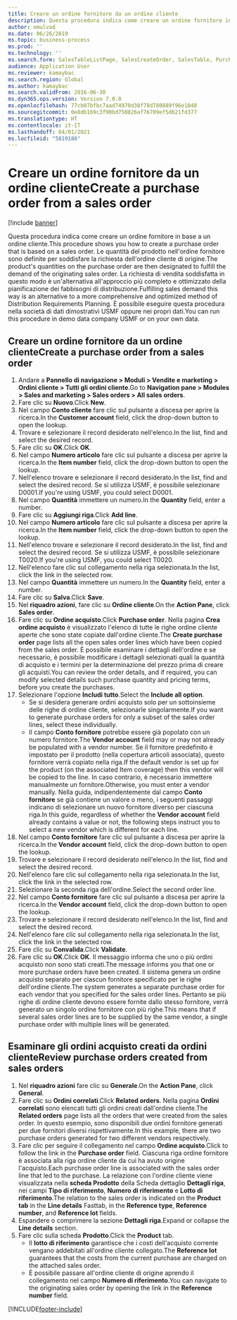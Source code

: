 ```yaml
---
title: Creare un ordine fornitore da un ordine cliente
description: Questa procedura indica come creare un ordine fornitore in base a un ordine cliente.
author: omulvad
ms.date: 06/26/2019
ms.topic: business-process
ms.prod: ''
ms.technology: ''
ms.search.form: SalesTableListPage, SalesCreateOrder, SalesTable, PurchCreateFromSalesOrder, VendAccountItemLookup, SalesTableReferences, PurchTable, PurchTablePart
audience: Application User
ms.reviewer: kamaybac
ms.search.region: Global
ms.author: kamaybac
ms.search.validFrom: 2016-06-30
ms.dyn365.ops.version: Version 7.0.0
ms.openlocfilehash: 77cb07bfbc7aad74970d38f78d780889f96e1048
ms.sourcegitcommit: 0e8db169c3f90bd750826af76709ef5d621fd377
ms.translationtype: HT
ms.contentlocale: it-IT
ms.lasthandoff: 04/01/2021
ms.locfileid: "5819186"
---
```

# <a name="create-a-purchase-order-from-a-sales-order"></a><span data-ttu-id="521aa-103">Creare un ordine fornitore da un ordine cliente</span><span class="sxs-lookup"><span data-stu-id="521aa-103">Create a purchase order from a sales order</span></span>

[!include [banner](../../includes/banner.md)]

<span data-ttu-id="521aa-104">Questa procedura indica come creare un ordine fornitore in base a un ordine cliente.</span><span class="sxs-lookup"><span data-stu-id="521aa-104">This procedure shows you how to create a purchase order that is based on a sales order.</span></span> <span data-ttu-id="521aa-105">Le quantità del prodotto nell'ordine fornitore sono definite per soddisfare la richiesta dell'ordine cliente di origine.</span><span class="sxs-lookup"><span data-stu-id="521aa-105">The product's quantities on the purchase order are then designated to fulfill the demand of the originating sales order.</span></span> <span data-ttu-id="521aa-106">La richiesta di vendita soddisfatta in questo modo è un'alternativa all'approccio più completo e ottimizzato della pianificazione dei fabbisogni di distribuzione.</span><span class="sxs-lookup"><span data-stu-id="521aa-106">Fulfilling sales demand this way is an alternative to a more comprehensive and optimized method of Distribution Requirements Planning.</span></span> <span data-ttu-id="521aa-107">È possibile eseguire questa procedura nella società di dati dimostrativi USMF oppure nei propri dati.</span><span class="sxs-lookup"><span data-stu-id="521aa-107">You can run this procedure in demo data company USMF or on your own data.</span></span>


## <a name="create-a-purchase-order-from-a-sales-order"></a><span data-ttu-id="521aa-108">Creare un ordine fornitore da un ordine cliente</span><span class="sxs-lookup"><span data-stu-id="521aa-108">Create a purchase order from a sales order</span></span>
1. <span data-ttu-id="521aa-109">Andare a **Pannello di navigazione > Moduli > Vendite e marketing > Ordini cliente > Tutti gli ordini cliente**.</span><span class="sxs-lookup"><span data-stu-id="521aa-109">Go to **Navigation pane > Modules > Sales and marketing > Sales orders > All sales orders**.</span></span>
2. <span data-ttu-id="521aa-110">Fare clic su **Nuovo**.</span><span class="sxs-lookup"><span data-stu-id="521aa-110">Click **New**.</span></span>
3. <span data-ttu-id="521aa-111">Nel campo **Conto cliente** fare clic sul pulsante a discesa per aprire la ricerca.</span><span class="sxs-lookup"><span data-stu-id="521aa-111">In the **Customer account** field, click the drop-down button to open the lookup.</span></span>
4. <span data-ttu-id="521aa-112">Trovare e selezionare il record desiderato nell'elenco.</span><span class="sxs-lookup"><span data-stu-id="521aa-112">In the list, find and select the desired record.</span></span>
5. <span data-ttu-id="521aa-113">Fare clic su **OK**.</span><span class="sxs-lookup"><span data-stu-id="521aa-113">Click **OK**.</span></span>
6. <span data-ttu-id="521aa-114">Nel campo **Numero articolo** fare clic sul pulsante a discesa per aprire la ricerca.</span><span class="sxs-lookup"><span data-stu-id="521aa-114">In the **Item number** field, click the drop-down button to open the lookup.</span></span>
7. <span data-ttu-id="521aa-115">Nell'elenco trovare e selezionare il record desiderato.</span><span class="sxs-lookup"><span data-stu-id="521aa-115">In the list, find and select the desired record.</span></span> <span data-ttu-id="521aa-116">Se si utilizza USMF, è possibile selezionare D0001.</span><span class="sxs-lookup"><span data-stu-id="521aa-116">If you're using USMF, you could select D0001.</span></span>  
8. <span data-ttu-id="521aa-117">Nel campo **Quantità** immettere un numero.</span><span class="sxs-lookup"><span data-stu-id="521aa-117">In the **Quantity** field, enter a number.</span></span>
9. <span data-ttu-id="521aa-118">Fare clic su **Aggiungi riga**.</span><span class="sxs-lookup"><span data-stu-id="521aa-118">Click **Add line**.</span></span>
10. <span data-ttu-id="521aa-119">Nel campo **Numero articolo** fare clic sul pulsante a discesa per aprire la ricerca.</span><span class="sxs-lookup"><span data-stu-id="521aa-119">In the **Item number** field, click the drop-down button to open the lookup.</span></span>
11. <span data-ttu-id="521aa-120">Nell'elenco trovare e selezionare il record desiderato.</span><span class="sxs-lookup"><span data-stu-id="521aa-120">In the list, find and select the desired record.</span></span> <span data-ttu-id="521aa-121">Se si utilizza USMF, è possibile selezionare T0020.</span><span class="sxs-lookup"><span data-stu-id="521aa-121">If you're using USMF, you could select T0020.</span></span>  
12. <span data-ttu-id="521aa-122">Nell'elenco fare clic sul collegamento nella riga selezionata.</span><span class="sxs-lookup"><span data-stu-id="521aa-122">In the list, click the link in the selected row.</span></span>
13. <span data-ttu-id="521aa-123">Nel campo **Quantità** immettere un numero.</span><span class="sxs-lookup"><span data-stu-id="521aa-123">In the **Quantity** field, enter a number.</span></span>
14. <span data-ttu-id="521aa-124">Fare clic su **Salva**.</span><span class="sxs-lookup"><span data-stu-id="521aa-124">Click **Save**.</span></span>
15. <span data-ttu-id="521aa-125">Nel **riquadro azioni**, fare clic su **Ordine cliente**.</span><span class="sxs-lookup"><span data-stu-id="521aa-125">On the **Action Pane**, click **Sales order**.</span></span>
16. <span data-ttu-id="521aa-126">Fare clic su **Ordine acquisto**.</span><span class="sxs-lookup"><span data-stu-id="521aa-126">Click **Purchase order**.</span></span> <span data-ttu-id="521aa-127">Nella pagina **Crea ordine acquisto** è visualizzato l'elenco di tutte le righe ordine cliente aperte che sono state copiate dall'ordine cliente.</span><span class="sxs-lookup"><span data-stu-id="521aa-127">The **Create purchase order** page lists all the open sales order lines which have been copied from the sales order.</span></span> <span data-ttu-id="521aa-128">È possibile esaminare i dettagli dell'ordine e se necessario, è possibile modificare i dettagli selezionati quali la quantità di acquisto e i termini per la determinazione del prezzo prima di creare gli acquisti.</span><span class="sxs-lookup"><span data-stu-id="521aa-128">You can review the order details, and if required, you can modify selected details such purchase quantity and pricing terms, before you create the purchases.</span></span> 
17. <span data-ttu-id="521aa-129">Selezionare l'opzione **Includi tutto**.</span><span class="sxs-lookup"><span data-stu-id="521aa-129">Select the **Include all option**.</span></span>
    - <span data-ttu-id="521aa-130">Se si desidera generare ordini acquisto solo per un sottoinsieme delle righe di ordine cliente, selezionarle singolarmente.</span><span class="sxs-lookup"><span data-stu-id="521aa-130">If you want to generate purchase orders for only a subset of the sales order lines, select these individually.</span></span>  
    - <span data-ttu-id="521aa-131">Il campo **Conto fornitore** potrebbe essere già popolato con un numero fornitore.</span><span class="sxs-lookup"><span data-stu-id="521aa-131">The **Vendor account** field may or may not already be populated with a vendor number.</span></span> <span data-ttu-id="521aa-132">Se il fornitore predefinito è impostato per il prodotto (nella copertura articoli associata), questo fornitore verrà copiato nella riga.</span><span class="sxs-lookup"><span data-stu-id="521aa-132">If the default vendor is set up for the product (on the associated Item coverage) then this vendor will be copied  to the line.</span></span> <span data-ttu-id="521aa-133">In caso contrario, è necessario immettere manualmente un fornitore.</span><span class="sxs-lookup"><span data-stu-id="521aa-133">Otherwise, you must enter a vendor manually.</span></span>  <span data-ttu-id="521aa-134">Nella guida, indipendentemente dal campo **Conto fornitore** se già contiene un valore o meno, i seguenti passaggi indicano di selezionare un nuovo fornitore diverso per ciascuna riga.</span><span class="sxs-lookup"><span data-stu-id="521aa-134">In this guide, regardless of whether the **Vendor account** field already contains a value or not, the following steps instruct you to select a new vendor which is different for each line.</span></span>  
18. <span data-ttu-id="521aa-135">Nel campo **Conto fornitore** fare clic sul pulsante a discesa per aprire la ricerca.</span><span class="sxs-lookup"><span data-stu-id="521aa-135">In the **Vendor account** field, click the drop-down button to open the lookup.</span></span>
19. <span data-ttu-id="521aa-136">Trovare e selezionare il record desiderato nell'elenco.</span><span class="sxs-lookup"><span data-stu-id="521aa-136">In the list, find and select the desired record.</span></span>
20. <span data-ttu-id="521aa-137">Nell'elenco fare clic sul collegamento nella riga selezionata.</span><span class="sxs-lookup"><span data-stu-id="521aa-137">In the list, click the link in the selected row.</span></span>
21. <span data-ttu-id="521aa-138">Selezionare la seconda riga dell'ordine.</span><span class="sxs-lookup"><span data-stu-id="521aa-138">Select the second order line.</span></span>
22. <span data-ttu-id="521aa-139">Nel campo **Conto fornitore** fare clic sul pulsante a discesa per aprire la ricerca.</span><span class="sxs-lookup"><span data-stu-id="521aa-139">In the **Vendor account** field, click the drop-down button to open the lookup.</span></span>
23. <span data-ttu-id="521aa-140">Trovare e selezionare il record desiderato nell'elenco.</span><span class="sxs-lookup"><span data-stu-id="521aa-140">In the list, find and select the desired record.</span></span>
24. <span data-ttu-id="521aa-141">Nell'elenco fare clic sul collegamento nella riga selezionata.</span><span class="sxs-lookup"><span data-stu-id="521aa-141">In the list, click the link in the selected row.</span></span>
25. <span data-ttu-id="521aa-142">Fare clic su **Convalida**.</span><span class="sxs-lookup"><span data-stu-id="521aa-142">Click **Validate**.</span></span>
26. <span data-ttu-id="521aa-143">Fare clic su **OK**.</span><span class="sxs-lookup"><span data-stu-id="521aa-143">Click **OK**.</span></span> <span data-ttu-id="521aa-144">Il messaggio informa che uno o più ordini acquisto non sono stati creati.</span><span class="sxs-lookup"><span data-stu-id="521aa-144">The message informs you that one or more purchase orders have been created.</span></span> <span data-ttu-id="521aa-145">Il sistema genera un ordine acquisto separato per ciascun fornitore specificato per le righe dell'ordine cliente.</span><span class="sxs-lookup"><span data-stu-id="521aa-145">The system generates a separate purchase order for each vendor that you specified for the sales order lines.</span></span> <span data-ttu-id="521aa-146">Pertanto se più righe di ordine cliente devono essere fornite dallo stesso fornitore, verrà generato un singolo ordine fornitore con più righe.</span><span class="sxs-lookup"><span data-stu-id="521aa-146">This means that if several sales order lines are to be supplied by the same vendor, a single purchase order with multiple lines will be generated.</span></span>  

## <a name="review-purchase-orders-created-from-sales-orders"></a><span data-ttu-id="521aa-147">Esaminare gli ordini acquisto creati da ordini cliente</span><span class="sxs-lookup"><span data-stu-id="521aa-147">Review purchase orders created from sales orders</span></span>
1. <span data-ttu-id="521aa-148">Nel **riquadro azioni** fare clic su **Generale**.</span><span class="sxs-lookup"><span data-stu-id="521aa-148">On the **Action Pane**, click **General**.</span></span>
2. <span data-ttu-id="521aa-149">Fare clic su **Ordini correlati**.</span><span class="sxs-lookup"><span data-stu-id="521aa-149">Click **Related orders**.</span></span> <span data-ttu-id="521aa-150">Nella pagina **Ordini correlati** sono elencati tutti gli ordini creati dall'ordine cliente.</span><span class="sxs-lookup"><span data-stu-id="521aa-150">The **Related orders** page lists all the orders that were created from the sales order.</span></span> <span data-ttu-id="521aa-151">In questo esempio, sono disponibili due ordini fornitore generati per due fornitori diversi rispettivamente.</span><span class="sxs-lookup"><span data-stu-id="521aa-151">In this example, there are two purchase orders generated for two different vendors respectively.</span></span> 
3. <span data-ttu-id="521aa-152">Fare clic per seguire il collegamento nel campo **Ordine acquisto**.</span><span class="sxs-lookup"><span data-stu-id="521aa-152">Click to follow the link in the **Purchase order** field.</span></span> <span data-ttu-id="521aa-153">Ciascuna riga ordine fornitore è associata alla riga ordine cliente da cui ha avuto origine l'acquisto.</span><span class="sxs-lookup"><span data-stu-id="521aa-153">Each purchase order line is associated with the sales order line that led to the purchase.</span></span> <span data-ttu-id="521aa-154">La relazione con l'ordine cliente viene visualizzata nella **scheda Prodotto** della Scheda dettaglio **Dettagli riga**, nei campi **Tipo di riferimento**, **Numero di riferimento** e **Lotto di riferimento**.</span><span class="sxs-lookup"><span data-stu-id="521aa-154">The relation to the sales order is indicated on the **Product tab** in the **Line details** Fasttab, in the **Reference type**, **Reference number**, and **Reference lot** fields.</span></span>  
4. <span data-ttu-id="521aa-155">Espandere o comprimere la sezione **Dettagli riga**.</span><span class="sxs-lookup"><span data-stu-id="521aa-155">Expand or collapse the **Line details** section.</span></span>
5. <span data-ttu-id="521aa-156">Fare clic sulla scheda **Prodotto**.</span><span class="sxs-lookup"><span data-stu-id="521aa-156">Click the **Product** tab.</span></span>
    - <span data-ttu-id="521aa-157">Il **lotto di riferimento** garantisce che i costi dell'acquisto corrente vengano addebitati all'ordine cliente collegato.</span><span class="sxs-lookup"><span data-stu-id="521aa-157">The **Reference lot** guarantees that the costs from the current purchase are charged on the attached sales order.</span></span>  
    - <span data-ttu-id="521aa-158">È possibile passare all'ordine cliente di origine aprendo il collegamento nel campo **Numero di riferimento**.</span><span class="sxs-lookup"><span data-stu-id="521aa-158">You can navigate to the originating sales order by opening the link in the **Reference number** field.</span></span>  



[!INCLUDE[footer-include](../../../includes/footer-banner.md)]